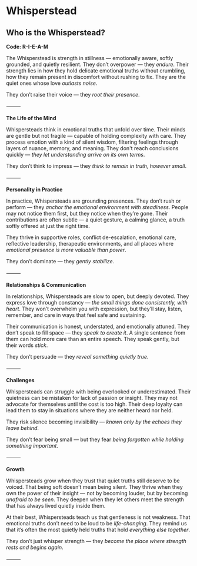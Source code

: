 # Whisperstead
## Who is the Whisperstead?
**Code: R-I-E-A-M**

The Whisperstead is strength in stillness — emotionally aware, softly grounded, and quietly resilient. They don’t overpower — they *endure*. Their strength lies in how they hold delicate emotional truths without crumbling, how they remain present in discomfort without rushing to fix. They are the quiet ones whose love *outlasts noise*.

They don’t raise their voice — they *root their presence*.

⸻

**The Life of the Mind**

Whispersteads think in emotional truths that unfold over time. Their minds are gentle but not fragile — capable of holding complexity with care. They process emotion with a kind of silent wisdom, filtering feelings through layers of nuance, memory, and meaning. They don't reach conclusions quickly — *they let understanding arrive on its own terms*.

They don’t think to impress — they *think to remain in truth, however small*.

⸻

**Personality in Practice**

In practice, Whispersteads are grounding presences. They don’t rush or perform — they *anchor the emotional environment with steadiness*. People may not notice them first, but they notice when they’re gone. Their contributions are often subtle — a quiet gesture, a calming glance, a truth softly offered at just the right time.

They thrive in supportive roles, conflict de-escalation, emotional care, reflective leadership, therapeutic environments, and all places where *emotional presence is more valuable than power*.

They don’t dominate — they *gently stabilize*.

⸻

**Relationships & Communication**

In relationships, Whispersteads are slow to open, but deeply devoted. They express love through constancy — *the small things done consistently, with heart*. They won’t overwhelm you with expression, but they’ll stay, listen, remember, and care in ways that feel safe and sustaining.

Their communication is honest, understated, and emotionally attuned. They don’t speak to fill space — they *speak to create it*. A single sentence from them can hold more care than an entire speech. They speak gently, but their words *stick*.

They don’t persuade — they *reveal something quietly true*.

⸻

**Challenges**

Whispersteads can struggle with being overlooked or underestimated. Their quietness can be mistaken for lack of passion or insight. They may not advocate for themselves until the cost is too high. Their deep loyalty can lead them to stay in situations where they are neither heard nor held.

They risk silence becoming invisibility — *known only by the echoes they leave behind*.

They don’t fear being small — but they fear *being forgotten while holding something important*.

⸻

**Growth**

Whispersteads grow when they trust that quiet truths still deserve to be voiced. That being soft doesn’t mean being silent. They thrive when they own the power of their insight — not by becoming louder, but by becoming *unafraid to be seen*. They deepen when they let others meet the strength that has always lived quietly inside them.

At their best, Whispersteads teach us that gentleness is not weakness. That emotional truths don’t need to be loud to be *life-changing*. They remind us that it’s often the most quietly held truths that hold *everything else together*.

They don’t just whisper strength — they *become the place where strength rests and begins again*.

⸻
